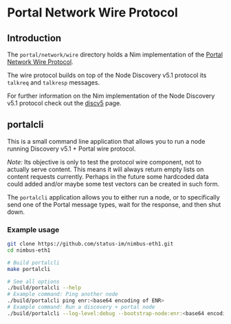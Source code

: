 # Portal Network Wire Protocol
## Introduction
The `portal/network/wire` directory holds a Nim implementation of the
[Portal Network Wire Protocol](https://github.com/ethereum/portal-network-specs/blob/31bc7e58e2e8acfba895d5a12a9ae3472894d398/state/state-network.md#wire-protocol).

The wire protocol builds on top of the Node Discovery v5.1 protocol its
`talkreq` and `talkresp` messages.

For further information on the Nim implementation of the Node Discovery v5.1
protocol check out the
[discv5](https://github.com/status-im/nim-eth/blob/master/doc/discv5.md) page.

## portalcli
This is a small command line application that allows you to run a node running
Discovery v5.1 + Portal wire protocol.

*Note:* Its objective is only to test the protocol wire component, not to actually
serve content. This means it will always return empty lists on content requests
currently. Perhaps in the future some hardcoded data could added and/or maybe
some test vectors can be created in such form.

The `portalcli` application allows you to either run a node, or to specifically
send one of the Portal message types, wait for the response, and then shut down.

### Example usage
```sh
git clone https://github.com/status-im/nimbus-eth1.git
cd nimbus-eth1

# Build portalcli
make portalcli

# See all options
./build/portalcli --help
# Example command: Ping another node
./build/portalcli ping enr:<base64 encoding of ENR>
# Example command: Run a discovery + portal node
./build/portalcli --log-level:debug --bootstrap-node:enr:<base64 encoding of ENR>
```
